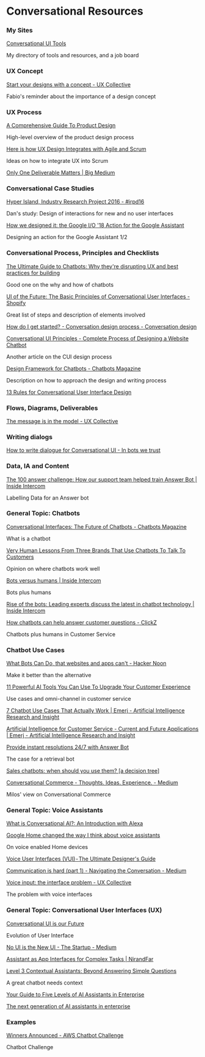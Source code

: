 # Conversational Resources

### My Sites

[Conversational UI Tools](https://cui.tools)

My directory of tools and resources, and a job board

### UX Concept

[Start your designs with a concept - UX Collective](https://uxdesign.cc/start-your-designs-with-a-concept-7270e6b00fcc)

Fabio's reminder about the importance of a design concept

### UX Process

[A Comprehensive Guide To Product Design](https://www.smashingmagazine.com/2018/01/comprehensive-guide-product-design/)

High-level overview of the product design process

[Here is how UX Design Integrates with Agile and Scrum](https://medium.com/swlh/here-is-how-ux-design-integrates-with-agile-and-scrum-4f3cf8c10e24)

Ideas on how to integrate UX into Scrum

[Only One Deliverable Matters | Big Medium](https://bigmedium.com/ideas/only-one-deliverable-matters.html)

### Conversational Case Studies

[Hyper Island, Industry Research Project 2016 - #irpd16](https://www.dannessler.com/irp/)

Dan's study: Design of interactions for new and no user interfaces

[How we designed it: the Google I/O '18 Action for the Google Assistant](https://medium.com/google-developers/how-we-designed-it-the-google-i-o-18-action-for-the-google-assistant-9370ffbaf9b0)

Designing an action for the Google Assistant 1/2

### Conversational Process, Principles and Checklists

[The Ultimate Guide to Chatbots: Why they're disrupting UX and best practices for building](https://medium.muz.li/the-ultimate-guide-to-chatbots-why-theyre-disrupting-ux-and-best-practices-for-building-345e2150b682)

Good one on the why and how of chatbots

[UI of the Future: The Basic Principles of Conversational User Interfaces - Shopify](https://www.shopify.com/partners/blog/conversational-user-interfaces)

Great list of steps and description of elements involved

[How do I get started? - Conversation design process - Conversation design](https://designguidelines.withgoogle.com/conversation/conversation-design-process/how-do-i-get-started.html)

[Conversational UI Principles - Complete Process of Designing a Website Chatbot](https://medium.com/swlh/conversational-ui-principles-complete-process-of-designing-a-website-chatbot-d0c2a5fee376)

Another article on the CUI design process

[Design Framework for Chatbots - Chatbots Magazine](https://chatbotsmagazine.com/design-framework-for-chatbots-aa27060c4ea3)

Description on how to approach the design and writing process

[13 Rules for Conversational User Interface Design](http://blog.rasa.com/13-rules-for-cui-design/)

### Flows, Diagrams, Deliverables

[The message is in the model - UX Collective](https://uxdesign.cc/the-message-is-in-the-model-a5a50d186e7b)

### Writing dialogs

[How to write dialogue for Conversational UI - In bots we trust](http://hvdam.com/dialogue-for-conversational-ui/)

### Data, IA and Content

[The 100 answer challenge: How our support team helped train Answer Bot | Inside Intercom](https://www.intercom.com/blog/the-100-answer-challenge/)

Labelling Data for an Answer bot

### General Topic: Chatbots

[Conversational Interfaces: The Future of Chatbots - Chatbots Magazine](https://chatbotsmagazine.com/conversational-interfaces-the-future-of-chatbots-18975a91fe5a)

What is a chatbot

[Very Human Lessons From Three Brands That Use Chatbots To Talk To Customers](https://www.fastcompany.com/3064845/human-lessons-from-brands-using-chatbots)

Opinion on where chatbots work well

[Bots versus humans | Inside Intercom](https://www.intercom.com/blog/bots-versus-humans/)

Bots plus humans

[Rise of the bots: Leading experts discuss the latest in chatbot technology | Inside Intercom](https://www.intercom.com/blog/podcasts/conversational-bot-technology/)

[How chatbots can help answer customer questions - ClickZ](https://www.clickz.com/chatbots-answer-customer-questions)

Chatbots plus humans in Customer Service

### Chatbot Use Cases

[What Bots Can Do, that websites and apps can't - Hacker Noon](https://hackernoon.com/what-bots-can-do-that-websites-and-apps-cant-7ded8e679788)

Make it better than the alternative

[11 Powerful AI Tools You Can Use To Upgrade Your Customer Experience](https://www.topbots.com/best-customer-service-automation-enterprise-technology-software/)

Use cases and omni-channel in customer service

[7 Chatbot Use Cases That Actually Work | Emerj - Artificial Intelligence Research and Insight](https://emerj.com/ai-sector-overviews/7-chatbot-use-cases-that-actually-work/)

[Artificial Intelligence for Customer Service - Current and Future Applications | Emerj - Artificial Intelligence Research and Insight](https://emerj.com/ai-sector-overviews/artificial-intelligence-customer-service-current-future-applications/)

[Provide instant resolutions 24/7 with Answer Bot](https://www.intercom.com/help/operator/answer-bot/provide-instant-resolutions-247-with-answer-bot)

The case for a retrieval bot

[Sales chatbots: when should you use them? [a decision tree]](https://www.intercom.com/blog/when-to-use-chatbots/)

[Conversational Commerce - Thoughts. Ideas. Experience. - Medium](https://medium.com/milosradovic/conversational-commerce-2abc5c76a36a)

Milos' view on Conversational Commerce

### General Topic: Voice Assistants

[What is Conversational AI?: An Introduction with Alexa](https://developer.amazon.com/alexa-skills-kit/conversational-ai)

[Google Home changed the way I think about voice assistants](https://medium.com/charged-tech/i-got-a-google-home-and-finally-understand-the-future-of-computing-e7de00487d7d)

On voice enabled Home devices

[Voice User Interfaces (VUI) - The Ultimate Designer's Guide](https://medium.muz.li/voice-user-interfaces-vui-the-ultimate-designers-guide-8756cb2578a1)

[Communication is hard (part 1) - Navigating the Conversation - Medium](https://medium.com/navigating-the-conversation/communication-is-hard-part-1-481f4cbdc78a)

[Voice input: the interface problem - UX Collective](https://uxdesign.cc/voice-input-the-interface-problem-1700be45ec18)

The problem with voice interfaces

### General Topic: Conversational User Interfaces (UX)

[Conversational UI is our Future](https://www.datasciencecentral.com/profiles/blogs/conversational-ui-is-our-future)

Evolution of User Interface

[No UI is the New UI - The Startup - Medium](https://medium.com/swlh/no-ui-is-the-new-ui-ab3f7ecec6b3)

[Assistant as App Interfaces for Complex Tasks | NirandFar](https://www.nirandfar.com/2015/07/the-message-is-the-medium-3-reasons-apps-as-assistants-work.html)

[Level 3 Contextual Assistants: Beyond Answering Simple Questions](https://medium.com/rasa-blog/level-3-contextual-assistants-beyond-answering-simple-questions-402c8946ee4)

A great chatbot needs context

[Your Guide to Five Levels of AI Assistants in Enterprise](http://blog.rasa.com/conversational-ai-your-guide-to-five-levels-of-ai-assistants-in-enterprise/?utm_source=blog&utm_medium=social_media&utm_campaign=level_3)

[The next generation of AI assistants in enterprise](https://www.oreilly.com/ideas/the-next-generation-of-ai-assistants-in-enterprise)

### Examples

[Winners Announced - AWS Chatbot Challenge](https://aws.amazon.com/events/chatbot-challenge/)

Chatbot Challenge
